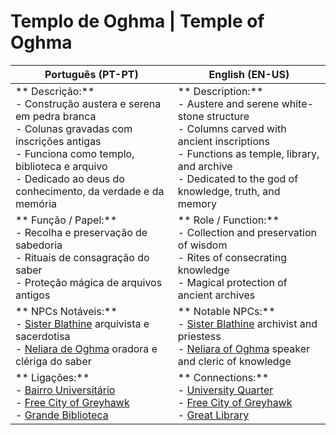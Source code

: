 # Templo de Oghma | Temple of Oghma

| **Português (PT-PT)**                                                                                                                                                                                                            | **English (EN-US)**                                                                                                                                                                                                        |
| -------------------------------------------------------------------------------------------------------------------------------------------------------------------------------------------------------------------------------- | -------------------------------------------------------------------------------------------------------------------------------------------------------------------------------------------------------------------------- |
| ** Descrição:**<br> - Construção austera e serena em pedra branca<br> - Colunas gravadas com inscrições antigas<br> - Funciona como templo, biblioteca e arquivo<br> - Dedicado ao deus do conhecimento, da verdade e da memória | ** Description:**<br> - Austere and serene white-stone structure<br> - Columns carved with ancient inscriptions<br> - Functions as temple, library, and archive<br> - Dedicated to the god of knowledge, truth, and memory |
| ** Função / Papel:**<br> - Recolha e preservação de sabedoria<br> - Rituais de consagração do saber<br> - Proteção mágica de arquivos antigos                                                                                    | ** Role / Function:**<br> - Collection and preservation of wisdom<br> - Rites of consecrating knowledge<br> - Magical protection of ancient archives                                                                       |
| ** NPCs Notáveis:**<br> - [Sister Blathine](sister_blathine.md)  arquivista e sacerdotisa<br> - [Neliara de Oghma](neliara_de_oghma.md)  oradora e clériga do saber                                                              | ** Notable NPCs:**<br> - [Sister Blathine](sister_blathine.md)  archivist and priestess<br> - [Neliara of Oghma](neliara_de_oghma.md)  speaker and cleric of knowledge                                                     |
| ** Ligações:**<br> - [Bairro Universitário](university_quarter.md)<br> - [Free City of Greyhawk](free_city_of_greyhawk.md)<br> - [Grande Biblioteca](great_library.md)                                                           | ** Connections:**<br> - [University Quarter](university_quarter.md)<br> - [Free City of Greyhawk](free_city_of_greyhawk.md)<br> - [Great Library](great_library.md)                                                        |




















